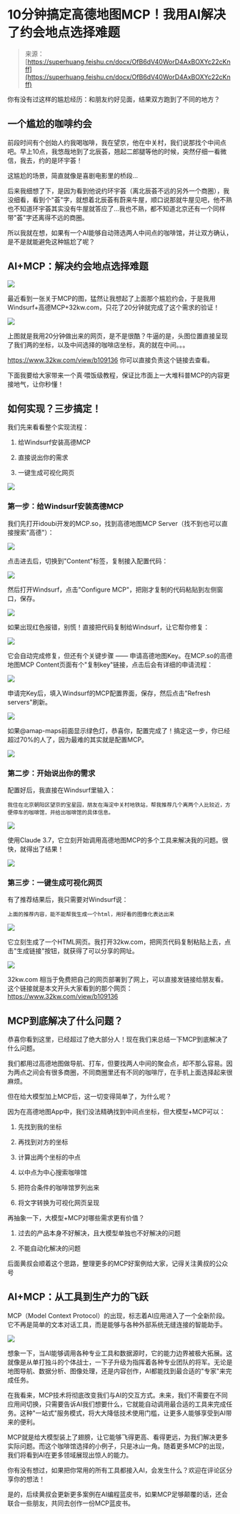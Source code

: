 # 10分钟搞定高德地图MCP！我用AI解决了约会地点选择难题

> 来源：[https://superhuang.feishu.cn/docx/OfB6dV40WorD4AxBOXYc22cKnff](https://superhuang.feishu.cn/docx/OfB6dV40WorD4AxBOXYc22cKnff)

你有没有过这样的尴尬经历：和朋友约好见面，结果双方跑到了不同的地方？

## 一个尴尬的咖啡约会

前段时间有个创始人约我喝咖啡，我在望京，他在中关村，我们说那找个中间点吧。早上10点，我悠哉地到了北辰荟，翘起二郎腿等他的时候，突然仔细一看微信，我去，约的是环宇荟！

这尴尬的场景，简直就像是喜剧电影里的桥段...

后来我细想了下，是因为看到他说约环宇荟（离北辰荟不远的另外一个商圈），我没细看，看到个"荟"字，就想着北辰荟有蔚来牛屋，顺口说那就牛屋见吧，他不熟也不知道环宇荟其实没有牛屋就答应了...我也不熟，都不知道北京还有一个同样带"荟"字还离得不远的商圈。

所以我就在想，如果有一个AI能够自动筛选两人中间点的咖啡馆，并让双方确认，是不是就能避免这种尴尬了呢？

## AI+MCP：解决约会地点选择难题

![](img/6362b79f87d262e0a287b787d3b9aa44.png)

最近看到一张关于MCP的图，猛然让我想起了上面那个尴尬约会，于是我用Windsurf+高德MCP+32kw.com，只花了20分钟就完成了这个需求的验证！

![](img/43ccfc7b77bd8096b4f967d31d15ee87.png)

上图就是我用20分钟做出来的网页，是不是很酷？牛逼的是，头图位置直接呈现了我们两的坐标，以及中间选择的咖啡店坐标，真的就在中间。。。

https://www.32kw.com/view/b109136 你可以直接负责这个链接去查看。

下面我要给大家带来一个真·喂饭级教程，保证比市面上一大堆科普MCP的内容更接地气，让你秒懂！

## 如何实现？三步搞定！

我们先来看看整个实现流程：

1.  给Windsurf安装高德MCP

1.  直接说出你的需求

1.  一键生成可视化网页

![](img/7e2a6d3be7a0797214a83e5bb9550ca7.png)

### 第一步：给Windsurf安装高德MCP

我们先打开idoubi开发的MCP.so，找到高德地图MCP Server（找不到也可以直接搜索"高德"）：

![](img/9310a281126edb95b05ba048b9bd82ff.png)

点击进去后，切换到"Content"标签，复制接入配置代码：

![](img/43e011e42dcc638472e6a9f3f7f37f86.png)

然后打开Windsurf，点击"Configure MCP"，把刚才复制的代码粘贴到左侧窗口，保存。

![](img/9507f0c0b7867ccd7f12b9b875ce64a8.png)

如果出现红色报错，别慌！直接把代码复制给Windsurf，让它帮你修复：

![](img/8b3eeff35058f85e510a2a71569a814b.png)

它会自动完成修复，但还有个关键步骤 —— 申请高德地图Key。在MCP.so的高德地图MCP Content页面有个"复制key"链接，点击后会有详细的申请流程：

![](img/3dc41f896731cf547587f745af35bf30.png)

申请完Key后，填入Windsurf的MCP配置界面，保存，然后点击"Refresh servers"刷新。

![](img/f0ac4595335f45d1afa49035273ffd24.png)

如果@amap-maps前面显示绿色灯，恭喜你，配置完成了！搞定这一步，你已经超过70%的人了，因为最难的其实就是配置MCP。

![](img/dd8f5b1319c5a1165977c2f9c114ce91.png)

### 第二步：开始说出你的需求

配置好后，我直接在Windsurf里输入：

```
我住在北京朝阳区望京的宝星园，朋友在海淀中关村地铁站，帮我推荐几个离两个人比较近，方便停车的咖啡馆，并给出咖啡馆的具体信息。
```

![](img/ec235655a89eacc4203844e94b51388a.png)

使用Claude 3.7，它立刻开始调用高德地图MCP的多个工具来解决我的问题。很快，就得出了结果！

![](img/1bc52be8569d1b71bcf442b9d99fcc68.png)

### 第三步：一键生成可视化网页

有了推荐结果后，我只需要对Windsurf说：

```
上面的推荐内容，能不能帮我生成一个html，用好看的图像化表达出来
```

![](img/7ac5bae6032af4df8f8c25606dea12a0.png)

它立刻生成了一个HTML网页。我打开32kw.com，把网页代码复制粘贴上去，点击"生成链接"按钮，就获得了可以分享的网址。

![](img/392af5529594055c5a2e57fe91bbd19d.png)

32kw.com 相当于免费把自己的网页部署到了网上，可以直接发链接给朋友看。这个链接就是本文开头大家看到的那个网页：https://www.32kw.com/view/b109136

## MCP到底解决了什么问题？

恭喜你看到这里，已经超过了绝大部分人！现在我们来总结一下MCP到底解决了什么问题。

我们都用过高德地图做导航、打车，但要找两人中间的聚会点，却不那么容易。因为两点之间会有很多商圈，不同商圈里还有不同的咖啡厅，在手机上面选择起来很麻烦。

但在给大模型加上MCP后，这一切变得简单了，为什么呢？

因为在高德地图App中，我们没法精确找到中间点坐标，但大模型+MCP可以：

1.  先找到我的坐标

1.  再找到对方的坐标

1.  计算出两个坐标的中点

1.  以中点为中心搜索咖啡馆

1.  把符合条件的咖啡馆罗列出来

1.  将文字转换为可视化网页呈现

再抽象一下，大模型+MCP对哪些需求更有价值？

1.  过去的产品本身不好解决，且大模型单独也不好解决的问题

1.  不能自动化解决的问题

后面黄叔会顺着这个思路，整理更多的MCP好案例给大家，记得关注黄叔的公众号

## AI+MCP：从工具到生产力的飞跃

MCP（Model Context Protocol）的出现，标志着AI应用进入了一个全新阶段。它不再是简单的文本对话工具，而是能够与各种外部系统无缝连接的智能助手。

![](img/9fcd151ed9f04b1193091f95b44194d3.png)

想象一下，当AI能够调用各种专业工具和数据源时，它的能力边界被极大拓展。这就像是从单打独斗的个体战士，一下子升级为指挥着各种专业团队的将军。无论是地图导航、数据分析、图像处理，还是内容创作，AI都能找到最合适的"专家"来完成任务。

在我看来，MCP技术将彻底改变我们与AI的交互方式。未来，我们不需要在不同应用间切换，只需要告诉AI我们想要什么，它就能自动调用最合适的工具来完成任务。这种"一站式"服务模式，将大大降低技术使用门槛，让更多人能够享受到AI带来的便利。

MCP就是给大模型装上了翅膀，让它能够飞得更高、看得更远，为我们解决更多实际问题。而这个咖啡馆选择的小例子，只是冰山一角。随着更多MCP的出现，我们将看到AI在更多领域展现出惊人的能力。

你有没有想过，如果把你常用的所有工具都接入AI，会发生什么？欢迎在评论区分享你的想法！

是的，后续黄叔会更新更多案例在AI编程蓝皮书，如果MCP足够颠覆的话，还会联合一些朋友，共同去创作一份MCP蓝皮书。